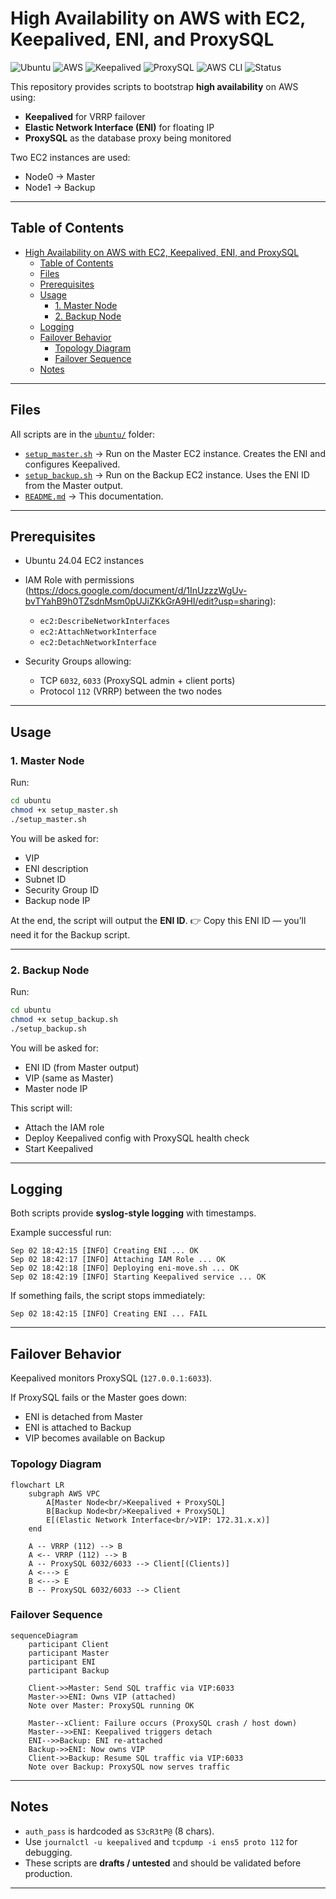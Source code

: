 # High Availability on AWS with EC2, Keepalived, ENI, and ProxySQL

![Ubuntu](https://img.shields.io/badge/Ubuntu-24.04-E95420?logo=ubuntu\&logoColor=white)
![AWS](https://img.shields.io/badge/AWS-EC2%20%7C%20ENI-FF9900?logo=amazon-aws\&logoColor=white)
![Keepalived](https://img.shields.io/badge/Keepalived-v2.2.8-blue)
![ProxySQL](https://img.shields.io/badge/ProxySQL-2.x-green)
![AWS CLI](https://img.shields.io/badge/AWS%20CLI-Required-orange?logo=amazon-aws\&logoColor=white)
![Status](https://img.shields.io/badge/Status-Draft-yellow)

This repository provides scripts to bootstrap **high availability** on AWS using:

* **Keepalived** for VRRP failover
* **Elastic Network Interface (ENI)** for floating IP
* **ProxySQL** as the database proxy being monitored

Two EC2 instances are used:

* Node0 → Master
* Node1 → Backup

---

## Table of Contents

- [High Availability on AWS with EC2, Keepalived, ENI, and ProxySQL](#high-availability-on-aws-with-ec2-keepalived-eni-and-proxysql)
  - [Table of Contents](#table-of-contents)
  - [Files](#files)
  - [Prerequisites](#prerequisites)
  - [Usage](#usage)
    - [1. Master Node](#1-master-node)
    - [2. Backup Node](#2-backup-node)
  - [Logging](#logging)
  - [Failover Behavior](#failover-behavior)
    - [Topology Diagram](#topology-diagram)
    - [Failover Sequence](#failover-sequence)
  - [Notes](#notes)

---

## Files

All scripts are in the [`ubuntu/`](./) folder:

* [`setup_master.sh`](./setup_master.sh) → Run on the Master EC2 instance. Creates the ENI and configures Keepalived.
* [`setup_backup.sh`](./setup_backup.sh) → Run on the Backup EC2 instance. Uses the ENI ID from the Master output.
* [`README.md`](./README.md) → This documentation.

---

## Prerequisites

* Ubuntu 24.04 EC2 instances
* IAM Role with permissions (https://docs.google.com/document/d/1InUzzzWgUv-bvTYahB9h0TZsdnMsm0pUJiZKkGrA9HI/edit?usp=sharing):

  * `ec2:DescribeNetworkInterfaces`
  * `ec2:AttachNetworkInterface`
  * `ec2:DetachNetworkInterface`
* Security Groups allowing:

  * TCP `6032`, `6033` (ProxySQL admin + client ports)
  * Protocol `112` (VRRP) between the two nodes

---

## Usage

### 1. Master Node

Run:

```bash
cd ubuntu
chmod +x setup_master.sh
./setup_master.sh
```

You will be asked for:

* VIP
* ENI description
* Subnet ID
* Security Group ID
* Backup node IP

At the end, the script will output the **ENI ID**.
👉 Copy this ENI ID — you’ll need it for the Backup script.

---

### 2. Backup Node

Run:

```bash
cd ubuntu
chmod +x setup_backup.sh
./setup_backup.sh
```

You will be asked for:

* ENI ID (from Master output)
* VIP (same as Master)
* Master node IP

This script will:

* Attach the IAM role
* Deploy Keepalived config with ProxySQL health check
* Start Keepalived

---

## Logging

Both scripts provide **syslog-style logging** with timestamps.

Example successful run:

```
Sep 02 18:42:15 [INFO] Creating ENI ... OK
Sep 02 18:42:17 [INFO] Attaching IAM Role ... OK
Sep 02 18:42:18 [INFO] Deploying eni-move.sh ... OK
Sep 02 18:42:19 [INFO] Starting Keepalived service ... OK
```

If something fails, the script stops immediately:

```
Sep 02 18:42:15 [INFO] Creating ENI ... FAIL
```

---

## Failover Behavior

Keepalived monitors ProxySQL (`127.0.0.1:6033`).

If ProxySQL fails or the Master goes down:

* ENI is detached from Master
* ENI is attached to Backup
* VIP becomes available on Backup

### Topology Diagram

```mermaid
flowchart LR
    subgraph AWS VPC
        A[Master Node<br/>Keepalived + ProxySQL] 
        B[Backup Node<br/>Keepalived + ProxySQL] 
        E[(Elastic Network Interface<br/>VIP: 172.31.x.x)]
    end

    A -- VRRP (112) --> B
    A <-- VRRP (112) --> B
    A -- ProxySQL 6032/6033 --> Client[(Clients)]
    A <---> E
    B <---> E
    B -- ProxySQL 6032/6033 --> Client
```

### Failover Sequence

```mermaid
sequenceDiagram
    participant Client
    participant Master
    participant ENI
    participant Backup

    Client->>Master: Send SQL traffic via VIP:6033
    Master->>ENI: Owns VIP (attached)
    Note over Master: ProxySQL running OK

    Master--xClient: Failure occurs (ProxySQL crash / host down)
    Master-->>ENI: Keepalived triggers detach
    ENI-->>Backup: ENI re-attached
    Backup->>ENI: Now owns VIP
    Client->>Backup: Resume SQL traffic via VIP:6033
    Note over Backup: ProxySQL now serves traffic
```

---

## Notes

* `auth_pass` is hardcoded as `S3cR3tP@` (8 chars).
* Use `journalctl -u keepalived` and `tcpdump -i ens5 proto 112` for debugging.
* These scripts are **drafts / untested** and should be validated before production.

---

